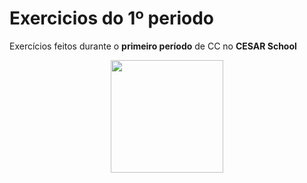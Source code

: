 # Exercicios do 1º periodo
Exercícios feitos durante o <strong>primeiro período</strong> de CC no <strong>CESAR School</strong> 

<div align="center">
<img src="https://www.cesar.school/wp-content/uploads/2019/09/marca_cesar_school.png" width="180px"/>
</div>
